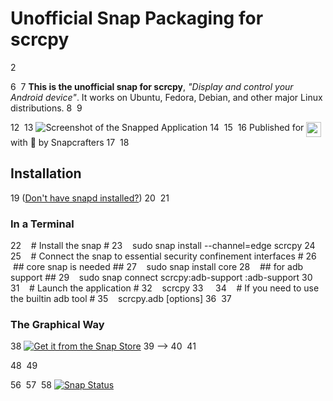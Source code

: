 # Unofficial Snap Packaging for scrcpy
2
<!--
3
        Use the Staticaly service for easy access to in-repo pictures:
4
        https://www.staticaly.com/
5
-->
6
​
7
**This is the unofficial snap for scrcpy**, *"Display and control your Android device"*. It works on Ubuntu, Fedora, Debian, and other major Linux distributions.
8
​
9
<!-- Uncomment and modify this when you are provided a build status badge
10
[![Build Status Badge of the `my-awesome-app` Snap](https://build.snapcraft.io/badge/_repo_owner_id_/_repo_name_id_.svg "Build Status of the `my-awesome-app` snap")](https://build.snapcraft.io/user/_repo_owner_id_/_repo_name_id_)
11
-->
12
​
13
![Screenshot of the Snapped Application](https://github.com/Genymobile/scrcpy/blob/master/assets/screenshot-debian-600.jpg "Screenshot of the Snapped Application")
14
​
15
​
16
Published for <img src="http://anything.codes/slack-emoji-for-techies/emoji/tux.png" align="top" width="24" /> with 💝 by Snapcrafters
17
​
18
## Installation
19
([Don't have snapd installed?](https://snapcraft.io/docs/core/install))
20
​
21
### In a Terminal
22
    # Install the snap #
23
    sudo snap install --channel=edge scrcpy
24
    
25
    # Connect the snap to essential security confinement interfaces #
26
    ## core snap is needed ##
27
    sudo snap install core
28
    ## for adb support ##
29
    sudo snap connect scrcpy:adb-support :adb-support
30
​
31
    # Launch the application #
32
    scrcpy
33
    
34
    # If you need to use the builtin adb tool #
35
    scrcpy.adb [options]
36
​
37
### The Graphical Way
38
[![Get it from the Snap Store](https://snapcraft.io/static/images/badges/en/snap-store-black.svg)](https://snapcraft.io/scrcpy)
39
-->
40
​
41
<!-- Uncomment when you have test results
42
## What is Working
43
* [A list of functionallities that are verified working]
44
​
45
## What is NOT Working...yet 
46
Check out the [issue tracker](https://github.com/_repo_owner_id_/_repo_name_id_/issues) for known issues.
47
-->
48
​
49
<!-- Uncomment when you have initialized the URLs
50
## Support
51
* Report issues regarding using this snap to the issue tracker:  
52
  <https://github.com/_repo_owner_id_/_repo_name_id_/issues>
53
* You may also post on the Snapcraft Forum, under the `snap` topic category:  
54
  <https://forum.snapcraft.io/c/snap>
55
-->
56
​
57
​
58
[![Snap Status](https://build.snapcraft.io/badge/sisco311/scrcpy-snap.svg)](https://build.snapcraft.io/user/sisco311/scrcpy-snap)
